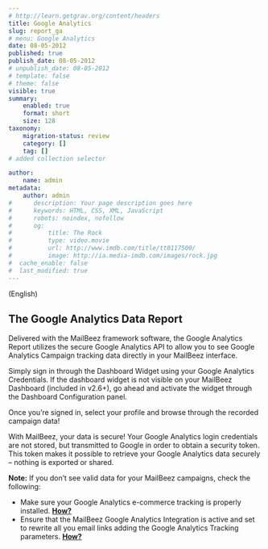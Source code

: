 ```yaml
---
# http://learn.getgrav.org/content/headers
title: Google Analytics
slug: report_ga
# menu: Google Analytics
date: 08-05-2012
published: true
publish_date: 08-05-2012
# unpublish_date: 08-05-2012
# template: false
# theme: false
visible: true
summary:
    enabled: true
    format: short
    size: 128
taxonomy:
    migration-status: review
    category: []
    tag: []
# added collection selector

author:
    name: admin
metadata:
    author: admin
#      description: Your page description goes here
#      keywords: HTML, CSS, XML, JavaScript
#      robots: noindex, nofollow
#      og:
#          title: The Rock
#          type: video.movie
#          url: http://www.imdb.com/title/tt0117500/
#          image: http://ia.media-imdb.com/images/rock.jpg
#  cache_enable: false
#  last_modified: true
---
```


(English)

## The Google Analytics Data Report

Delivered with the MailBeez framework software, the Google Analytics Report utilizes the secure Google Analytics API to allow you to see Google Analytics Campaign tracking data directly in your MailBeez interface.

Simply sign in through the Dashboard Widget using your Google Analytics Credentials. If the dashboard widget is not visible on your MailBeez Dashboard (included in v2.6+), go ahead and activate the widget through the Dashboard Configuration panel.

Once you’re signed in, select your profile and browse through the recorded campaign data!

With MailBeez, your data is secure! Your Google Analytics login credentials are not stored, but transmitted to Google in order to obtain a security token. This token makes it possible to retrieve your Google Analytics data securely – nothing is exported or shared.

**Note:** If you don’t see valid data for your MailBeez campaigns, check the following:

- Make sure your Google Analytics e-commerce tracking is properly installed. **[How?](http://www.mailbeez.com/documentation/tutorials/google-analytics-dashboard-widget-tutorial/)**
- Ensure that the MailBeez Google Analytics Integration is active and set to rewrite all you email links adding the Google Analytics Tracking parameters. **[How?](http://www.mailbeez.com/documentation/tutorials/mailbeez-comprehensive-configuration-tutorial/)**
